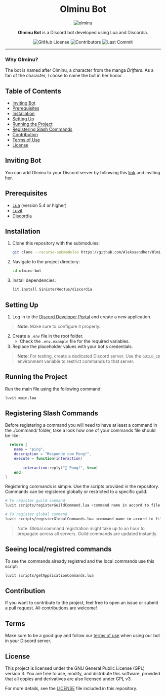 <div align="center">
    
# Olminu Bot  
![olminu](https://github.com/user-attachments/assets/4c40c886-4127-4498-981a-d6a9e5ed932a)



**Olminu Bot** is a Discord bot developed using Lua and Discordia.

![GitHub License](https://img.shields.io/github/license/Alekssandher/olminu-bot?style=flat-square)
![Contributors](https://img.shields.io/github/contributors/Alekssandher/olminu-bot?style=flat-square)
![Last Commit](https://img.shields.io/github/last-commit/Alekssandher/olminu-bot?style=flat-square)
</div>

---

### Why Olminu?
The bot is named after Olminu, a character from the manga *Drifters*. As a fan of the character, I chose to name the bot in her honor.

## Table of Contents
- [Inviting Bot](#inviting-bot)
- [Prerequisites](#prerequisites)
- [Installation](#installation)
- [Setting Up](#setting-up)
- [Running the Project](#running-the-project)
- [Registering Slash Commands](#registering-slash-commands)
- [Contribution](#contribution)
- [Terms of Use](#terms)
- [License](#license)

## Inviting Bot
You can add Olminu to your Discord server by following this [link](https://discord.com/oauth2/authorize?client_id=1303531869878358036) and inviting her.

## Prerequisites
- [Lua](https://www.lua.org/) (version 5.4 or higher)
- [Luvit](https://luvit.io/)
- [Discordia](https://github.com/SinisterRectus/Discordia)

## Installation

1. Clone this repository with the submodules:
    ```bash
    git clone --recurse-submodules https://github.com/Alekssandher/Olminu-Bot-Lua.git
    ```
2. Navigate to the project directory:
    ```bash
    cd olminu-bot
    ```
3. Install dependencies:
    ```bash
    lit install SinisterRectus/discordia
    ```

## Setting Up

1. Log in to the [Discord Developer Portal](https://discord.com/developers) and create a new application.
> **Note**: Make sure to configure it properly.
2. Create a `.env` file in the root folder.
    - Check the `.env.example` file for the required variables.
3. Replace the placeholder values with your bot's credentials.

> **Note**: For testing, create a dedicated Discord server. Use the `GUILD_ID` environment variable to restrict commands to that server.

## Running the Project

Run the main file using the following command:

```bash
luvit main.lua
```

## Registering Slash Commands
Before registering a command you will need to have at least a command in the ./command/ folder, take a look how one of your commands file should be like:
```lua
  return {
    name = "ping",
    description = "Responde com Pong!",
    execute = function(interaction)
        
        interaction:reply("🏓 Pong!", true)
    end
}
```
Registering commands is simple. Use the scripts provided in the repository.
Commands can be registered globally or restricted to a specific guild.

```bash
# To register guild command
luvit scripts/registerGuildCommand.lua <command name in accord to file names in ./commands/>
```
```bash
# To register global command
luvit scripts/registerGlobalCommands.lua <command name in accord to file names in ./commands/>
```
> Note: Global command registration might take up to an hour to propagate across all servers. Guild commands are updated instantly.
## Seeing local/registred commands
To see the commands already registred and the local commands use this script:
```bash
luvit scripts/getApplicationCommands.lua
```
## Contribution
If you want to contribute to the project, feel free to open an issue or submit a pull request. All contributions are welcome!

## Terms
Make sure to be a good guy and follow our [terms of use](TERMS.md) when using our bot in your Discord server.

## License
This project is licensed under the GNU General Public License (GPL) version 3. You are free to use, modify, and distribute this software, provided that all copies and derivatives are also licensed under GPL v3.

For more details, see the [LICENSE](https://github.com/Alekssandher/olminu-bot/blob/main/LICENSE) file included in this repository.

